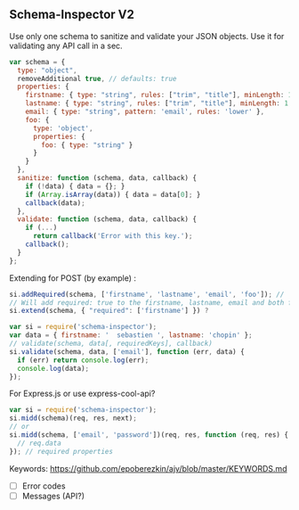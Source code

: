 Schema-Inspector V2
-------------------

Use only one schema to sanitize and validate your JSON objects. Use it for validating any API call in a sec.


```js
var schema = {
  type: "object",
  removeAdditional true, // defaults: true
  properties: {
    firstname: { type: "string", rules: ["trim", "title"], minLength: 1, maxLength: 30 },
    lastname: { type: "string", rules: ["trim", "title"], minLength: 1, maxLength: 30 },
    email: { type: "string", pattern: 'email', rules: 'lower' },
    foo: {
      type: 'object',
      properties: {
        foo: { type: "string" }
      }
    }
  },
  sanitize: function (schema, data, callback) {
    if (!data) { data = {}; }
    if (Array.isArray(data)) { data = data[0]; }
    callback(data);
  },
  validate: function (schema, data, callback) {
    if (...)
      return callback('Error with this key.');
    callback();
  }
};
```

Extending for POST (by example) :
```js
si.addRequired(schema, ['firstname', 'lastname', 'email', 'foo']); // '@' for root or not parameter
// Will add required: true to the firstname, lastname, email and both foo properties
si.extend(schema, { "required": ['firstname'] }) ?
```

```js
var si = require('schema-inspector');
var data = { firstname: '  sebastien ', lastname: 'chopin' };
// validate(schema, data[, requiredKeys], callback)
si.validate(schema, data, ['email'], function (err, data) {
  if (err) return console.log(err);
  console.log(data);
});
```

For Express.js or use express-cool-api?
```js
var si = require('schema-inspector');
si.midd(schema)(req, res, next);
// or
si.midd(schema, ['email', 'password'])(req, res, function (req, res) {
  // req.data
}); // required properties
```

Keywords: https://github.com/epoberezkin/ajv/blob/master/KEYWORDS.md

- [ ] Error codes
- [ ] Messages (API?)
